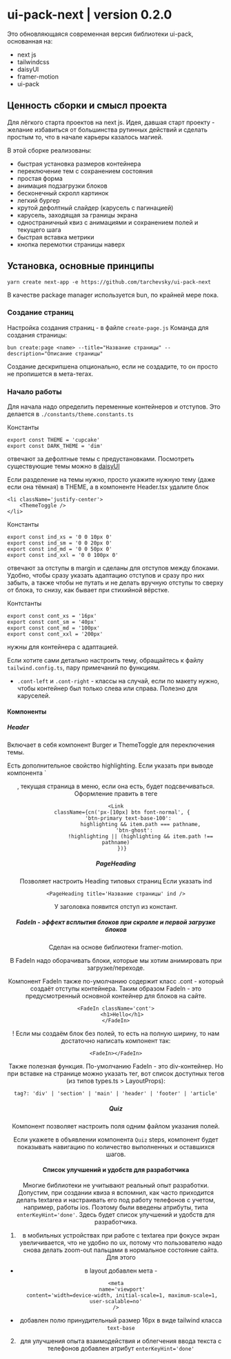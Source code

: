 # ui-pack-next | version 0.2.0

Это обновляющаяся современная версия библиотеки ui-pack, основанная на:

- next js
- tailwindcss
- daisyUI
- framer-motion
- ui-pack

## Ценность сборки и смысл проекта

Для лёгкого старта проектов на next js. Идея, давшая старт проекту - желание избавиться от большинства рутинных действий и сделать простым то, что в начале карьеры казалось магией.

В этой сборке реализованы:

- быстрая установка размеров контейнера
- переключение тем с сохранением состояния
- простая форма
- анимация подзагрузки блоков
- бесконечный скролл картинок
- легкий бургер
- крутой дефолтный слайдер (карусель с пагинацией)
- карусель, заходящая за границы экрана
- одностраничный квиз с анимациями и сохранением полей и текущего шага
- быстрая вставка метрики
- кнопка перемотки страницы наверх

## Установка, основные принципы

```shell
yarn create next-app -e https://github.com/tarchevsky/ui-pack-next
```

В качестве package manager используется bun, по крайней мере пока.

### Создание страниц

Настройка создания страниц - в файле `create-page.js`
Команда для создания страницы:

```shell
bun create:page <name> --title="Название страницы" --description="Описание страницы"
```

Создание дескрипшена опционально, если не создадите, то он просто не пропишется в мета-тегах.

### Начало работы

Для начала надо определить переменные контейнеров и отступов. Это делается в `./constants/theme.constants.ts`

Константы

```tsx
export const THEME = 'cupcake'
export const DARK_THEME = 'dim'
```

отвечают за дефолтные темы с предустановками. Посмотреть существующие темы можно в [daisyUI](https://daisyui.com/docs/themes/)

Если разделение на темы нужно, просто укажите нужную тему (даже если она тёмная) в THEME, а в компоненте Header.tsx удалите блок

```tsx
<li className='justify-center'>
	<ThemeToggle />
</li>
```

Константы

```tsx
export const ind_xs = '0 0 10px 0'
export const ind_sm = '0 0 20px 0'
export const ind_md = '0 0 50px 0'
export const ind_xxl = '0 0 100px 0'
```

отвечают за отступы в margin и сделаны для отступов между блоками. Удобно, чтобы сразу указать адаптацию отступов и сразу про них забыть, а также чтобы не путать и не делать вручную отступы то сверху от блока, то снизу, как бывает при стихийной вёрстке.

Контстанты

```tsx
export const cont_xs = '16px'
export const cont_sm = '40px'
export const cont_md = '100px'
export const cont_xxl = '200px'
```

нужны для контейнера с адаптацией.

Если хотите сами детально настроить тему, обращайтесь к файлу `tailwind.config.ts`, пару примечаний по функциям.

- `.cont-left` и `.cont-right` - классы на случай, если по макету нужно, чтобы контейнер был только слева или справа. Полезно для каруселей.

#### Компоненты

##### Header

Включает в себя компонент Burger и ThemeToggle для переключения темы.

Есть дополнительное свойство highlighting. Если указать при выводе компонента `<Header highlighting />, текущая страница в меню, если она есть, будет подсвечиваться. Оформление править в теге

```tsx
<Link
	className={cn('px-[10px] btn font-normal', {
		'btn-primary text-base-100':
				highlighting && item.path === pathname,
			'btn-ghost':
				!highlighting || (highlighting && item.path !== pathname)
	})}
```

##### PageHeading

Позволяет настроить Heading типовых страниц
Если указать ind

```tsx
<PageHeading title='Название страницы' ind />
```

У заголовка появится отступ из констант.

##### FadeIn - эффект всплытия блоков при скролле и первой загрузке блоков

Сделан на основе библиотеки framer-motion.

В FadeIn надо оборачивать блоки, которые мы хотим анимировать при загрузке/переходе.

Компонент FadeIn также по-умолчанию содержит класс .cont - который создаёт отступы контейнера. Таким образом FadeIn - это предусмотренный основной контейнер для блоков на сайте.

```tsx
<FadeIn className='cont'>
	<h1>Hello</h1>
</FadeIn>
```

! Если мы создаём блок без полей, то есть на полную ширину, то нам достаточно написать компонент так:

```tsx
<FadeIn></FadeIn>
```

Также полезная функция. По-умолчанию FadeIn - это div-контейнер. Но при вставке на странице можно указать тег, вот список доступных тегов (из типов types.ts > LayoutProps):

```tsx
tag?: 'div' | 'section' | 'main' | 'header' | 'footer' | 'article'
```

##### Quiz

Компонент позволяет настроить поля одним файлом указания полей.

Если укажете в объявлении компонента `Quiz` steps, компонент будет показывать навигацию по количество выполненных и оставшихся шагов.

#### Список улучшений и удобств для разработчика

Многие библиотеки не учитывают реальный опыт разработки. Допустим, при создании квиза я вспомнил, как часто приходится делать textarea и настраивать его под работу телефонов с учетом, например, работы ios. Поэтому были введены атрибуты, типа `enterKeyHint='done'`. Здесь будет список улучшений и удобств для разработчика.

1. в мобильных устройствах при работе с textarea при фокусе экран увеличивается, что не удобно по ux, потому что пользователю надо снова делать zoom-out пальцами в нормальное состояние сайта. Для этого

- в layout добавлен мета -

```tsx
<meta
	name='viewport'
	content='width=device-width, initial-scale=1, maximum-scale=1, user-scalable=no'
/>
```

- добавлен полю принудительный размер 16px в виде tailwind класса `text-base`

2. для улучшения опыта взаимодействия и облегчения ввода текста с телефонов добавлен атрибут `enterKeyHint='done'`
